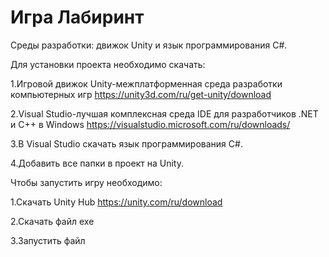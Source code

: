 # Игра Лабиринт
Среды разработки: движок Unity и язык программирования C#.

Для установки проекта необходимо скачать:

1.Игровой движок Unity-межплатформенная среда разработки компьютерных игр https://unity3d.com/ru/get-unity/download

2.Visual Studio-лучшая комплексная среда IDE для разработчиков .NET и C++ в Windows https://visualstudio.microsoft.com/ru/downloads/

3.В Visual Studio скачать язык программирования C#.

4.Добавить все папки в проект на Unity.

Чтобы запустить игру необходимо:

1.Скачать Unity Hub https://unity.com/ru/download

2.Скачать файл exe 

3.Запустить файл
